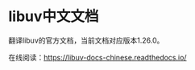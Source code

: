libuv中文文档
==============

翻译libuv的官方文档，当前文档对应版本1.26.0。

在线阅读：<https://libuv-docs-chinese.readthedocs.io/>
